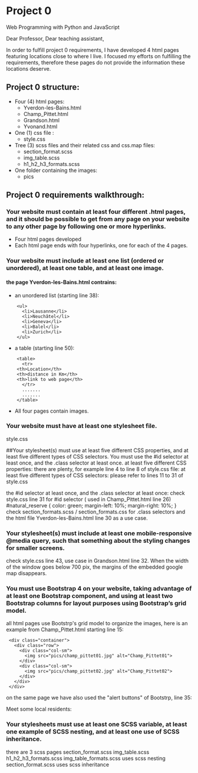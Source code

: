 # Project 0

Web Programming with Python and JavaScript

Dear Professor, Dear teaching assistant,

In order to fulfill project 0 requirements, I have developed 4 html pages featuring locations close to where I live. I focused my efforts on fulfilling the requirements, therefore these pages do not provide the information these locations deserve.

## Project 0 structure:
- Four (4) html pages:
  - Yverdon-les-Bains.html
  - Champ_Pittet.html
  - Grandson.html
  - Yvonand.html
- One (1) css file :
  - style.css
- Tree (3) scss files and their related css and css.map files:
  - section_format.scss
  - img_table.scss
  - h1_h2_h3_formats.scss
- One folder containing the images:
  - pics

## Project 0 requirements walkthrough:
### Your website must contain at least four different .html pages, and it should be possible to get from any page on your website to any other page by following one or more hyperlinks.
- Four html pages developed
- Each html page ends with four hyperlinks, one for each of the 4 pages.

### Your website must include at least one list (ordered or unordered), at least one table, and at least one image.
#### the page Yverdon-les-Bains.html contrains: 
- an unordered list (starting line 38):
```
    <ul>
      <li>Lausanne</li>
      <li>Neuchâtel</li>
      <li>Geneva</li>
      <li>Balel</li>
      <li>Zurich</li>
    </ul>
```
- a table (starting line 50):
```
    <table>
      <tr>
	<th>Location</th>
	<th>distance in Km</th>
	<th>link to web page</th>
      </tr>
      .......
	  .......
    </table>
 ```
- All four pages contain images.

### Your website must have at least one stylesheet file.
style.css

##Your stylesheet(s) must use at least five different CSS properties, and at least five different types of CSS selectors. You must use the #id selector at least once, and the .class selector at least once.
at least five different CSS properties:
there are plenty, for example line 4 to line 8 of style.css file:
at least five different types of CSS selectors:
please refer to lines 11 to 31 of style.css 

the #id selector at least once, and the .class selector at least once:
check style.css line 31 for #id selector ( used in Champ_Pittet.html line 26)
#natural_reserve {
  color: green;
  margin-left: 10%;
  margin-right: 10%;
}
check section_formats.scss / section_formats.css for .class selectors and the html file Yverdon-les-Bains.html line 30 as a use case.

### Your stylesheet(s) must include at least one mobile-responsive @media query, such that something about the styling changes for smaller screens.
check style.css line 43, use case in Grandson.html line 32. When the width of the window goes below 700 pix, the margins of the embedded google map disappears.

### You must use Bootstrap 4 on your website, taking advantage of at least one Bootstrap component, and using at least two Bootstrap columns for layout purposes using Bootstrap’s grid model.
all html pages use Bootstrp's grid model to organize the images, here is an example from Champ_Pittet.html starting line 15:
 ```
  <div class="container">
    <div class="row">
      <div class="col-sm">
        <img src="pics/champ_pittet01.jpg" alt="Champ_Pittet01">
      </div>
      <div class="col-sm">
        <img src="pics/champ_pittet02.jpg" alt="Champ_Pittet02">
      </div>
    </div>
  </div>
 ```
  
on the same page we have also used the "alert buttons" of Bootstrp, line 35:
    <div class="alert alert-success" role="alert">
    Meet some local residents:
  </div>
  
### Your stylesheets must use at least one SCSS variable, at least one example of SCSS nesting, and at least one use of SCSS inheritance.
there are 3 scss pages
	section_format.scss
	img_table.scss
	h1_h2_h3_formats.scss
img_table_formats.scss uses scss nesting
section_format.scss uses scss inheritance

  


